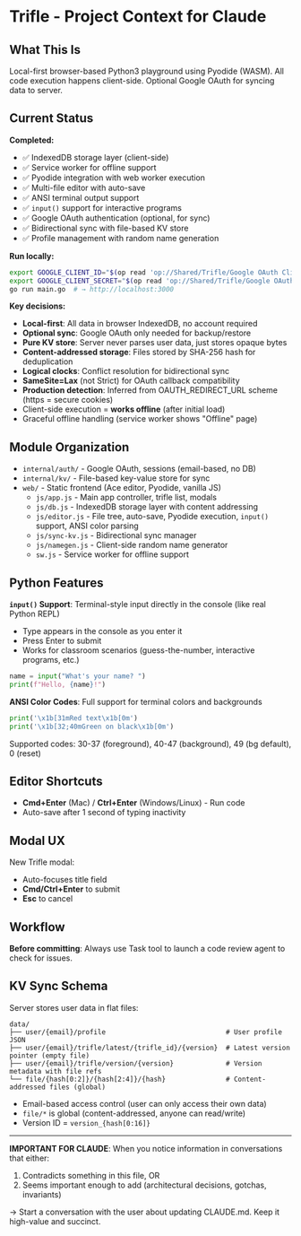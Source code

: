 # Trifle - Project Context for Claude

## What This Is
Local-first browser-based Python3 playground using Pyodide (WASM). All code execution happens client-side. Optional Google OAuth for syncing data to server.

## Current Status
**Completed:**
- ✅ IndexedDB storage layer (client-side)
- ✅ Service worker for offline support
- ✅ Pyodide integration with web worker execution
- ✅ Multi-file editor with auto-save
- ✅ ANSI terminal output support
- ✅ `input()` support for interactive programs
- ✅ Google OAuth authentication (optional, for sync)
- ✅ Bidirectional sync with file-based KV store
- ✅ Profile management with random name generation

**Run locally:**
```bash
export GOOGLE_CLIENT_ID="$(op read 'op://Shared/Trifle/Google OAuth Client ID')"
export GOOGLE_CLIENT_SECRET="$(op read 'op://Shared/Trifle/Google OAuth Client Secret')"
go run main.go  # → http://localhost:3000
```

**Key decisions:**
- **Local-first**: All data in browser IndexedDB, no account required
- **Optional sync**: Google OAuth only needed for backup/restore
- **Pure KV store**: Server never parses user data, just stores opaque bytes
- **Content-addressed storage**: Files stored by SHA-256 hash for deduplication
- **Logical clocks**: Conflict resolution for bidirectional sync
- **SameSite=Lax** (not Strict) for OAuth callback compatibility
- **Production detection**: Inferred from OAUTH_REDIRECT_URL scheme (https = secure cookies)
- Client-side execution = **works offline** (after initial load)
- Graceful offline handling (service worker shows "Offline" page)

## Module Organization
- `internal/auth/` - Google OAuth, sessions (email-based, no DB)
- `internal/kv/` - File-based key-value store for sync
- `web/` - Static frontend (Ace editor, Pyodide, vanilla JS)
  - `js/app.js` - Main app controller, trifle list, modals
  - `js/db.js` - IndexedDB storage layer with content addressing
  - `js/editor.js` - File tree, auto-save, Pyodide execution, `input()` support, ANSI color parsing
  - `js/sync-kv.js` - Bidirectional sync manager
  - `js/namegen.js` - Client-side random name generator
  - `sw.js` - Service worker for offline support

## Python Features

**`input()` Support**: Terminal-style input directly in the console (like real Python REPL)
- Type appears in the console as you enter it
- Press Enter to submit
- Works for classroom scenarios (guess-the-number, interactive programs, etc.)
```python
name = input("What's your name? ")
print(f"Hello, {name}!")
```

**ANSI Color Codes**: Full support for terminal colors and backgrounds
```python
print('\x1b[31mRed text\x1b[0m')
print('\x1b[32;40mGreen on black\x1b[0m')
```

Supported codes: 30-37 (foreground), 40-47 (background), 49 (bg default), 0 (reset)

## Editor Shortcuts

- **Cmd+Enter** (Mac) / **Ctrl+Enter** (Windows/Linux) - Run code
- Auto-save after 1 second of typing inactivity

## Modal UX

New Trifle modal:
- Auto-focuses title field
- **Cmd/Ctrl+Enter** to submit
- **Esc** to cancel

## Workflow

**Before committing**: Always use Task tool to launch a code review agent to check for issues.

## KV Sync Schema

Server stores user data in flat files:
```
data/
├── user/{email}/profile                              # User profile JSON
├── user/{email}/trifle/latest/{trifle_id}/{version}  # Latest version pointer (empty file)
├── user/{email}/trifle/version/{version}             # Version metadata with file refs
└── file/{hash[0:2]}/{hash[2:4]}/{hash}               # Content-addressed files (global)
```

- Email-based access control (user can only access their own data)
- `file/*` is global (content-addressed, anyone can read/write)
- Version ID = `version_{hash[0:16]}`

---

**IMPORTANT FOR CLAUDE**: When you notice information in conversations that either:
1. Contradicts something in this file, OR
2. Seems important enough to add (architectural decisions, gotchas, invariants)

→ Start a conversation with the user about updating CLAUDE.md. Keep it high-value and succinct.
